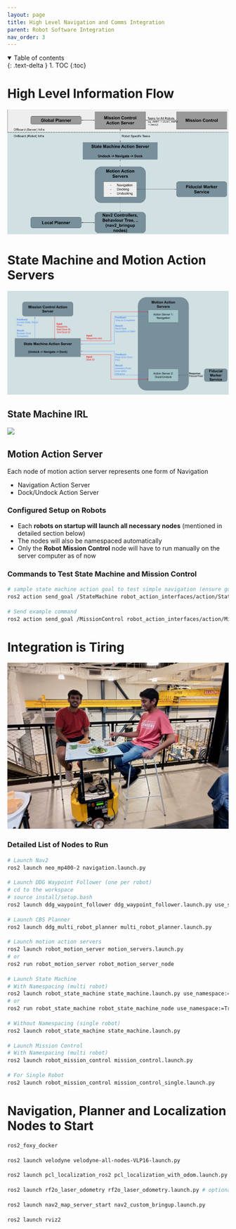 ```yaml
---
layout: page
title: High Level Navigation and Comms Integration
parent: Robot Software Integration
nav_order: 3
---
```


<details open markdown="block">
  <summary>
    Table of contents
  </summary>
  {: .text-delta }
1. TOC
{:toc}
</details>

# High Level Information Flow

![](/images/robot_bringup/High%20Level.png)

# State Machine and Motion Action Servers

![](/images/robot_bringup/low_level_v2.png)

## State Machine IRL

![](/images/dock_undock.gif)

## Motion Action Server

Each node of motion action server represents one form of Navigation

- Navigation Action Server
- Dock/Undock Action Server


### Configured Setup on Robots

- Each **robots on startup will launch all necessary nodes** (mentioned in detailed section below)
- The nodes will also be namespaced automatically
- Only the **Robot Mission Control** node will have to run manually on the server computer as of now

### Commands to Test State Machine and Mission Control

```bash
# sample state machine action goal to test simple navigation (ensure goal positions are valid in map)
ros2 action send_goal /StateMachine robot_action_interfaces/action/StateMachine "{start_dock_id: 1, end_dock_id: 2, goals: [{header: {frame_id: 'map'}, pose: {position: {x: -4.0, y: -1.7627, z: 0.0}, orientation: {x: 0.0, y: 0.0, z: 0.6626, w: 0.7489}}}]}"

# Send example command
ros2 action send_goal /MissionControl robot_action_interfaces/action/MissionControl "robot_specific_dock_ids: [1, 2]"
```

# Integration is Tiring

![](/images/robot_bringup/robot-dining.jpg)

### Detailed List of Nodes to Run

```bash
# Launch Nav2
ros2 launch neo_mp400-2 navigation.launch.py

# Launch DDG Waypoint Follower (one per robot)
# cd to the workspace
# source install/setup.bash
ros2 launch ddg_waypoint_follower ddg_waypoint_follower.launch.py use_sim:=True namespace:="robot1"

# Launch CBS Planner
ros2 launch ddg_multi_robot_planner multi_robot_planner.launch.py

# Launch motion action servers
ros2 launch robot_motion_server motion_servers.launch.py
# or
ros2 run robot_motion_server robot_motion_server_node

# Launch State Machine
# With Namespacing (multi robot)
ros2 launch robot_state_machine state_machine.launch.py use_namespace:=True namespace:="robot1"
# or
ros2 run robot_state_machine robot_state_machine_node use_namespace:=True namespace:="robot1"

# Without Namespacing (single robot)
ros2 launch robot_state_machine state_machine.launch.py

# Launch Mission Control
# With Namespacing (multi robot)
ros2 launch robot_mission_control mission_control.launch.py

# For Single Robot
ros2 launch robot_mission_control mission_control_single.launch.py
```


# Navigation, Planner and Localization Nodes to Start

```bash
ros2_foxy_docker

ros2 launch velodyne velodyne-all-nodes-VLP16-launch.py

ros2 launch pcl_localization_ros2 pcl_localization_with_odom.launch.py

ros2 launch rf2o_laser_odometry rf2o_laser_odometry.launch.py # optional

ros2 launch nav2_map_server_start nav2_custom_bringup.launch.py

ros2 launch rviz2
```